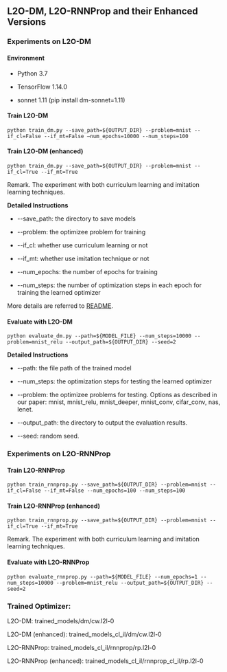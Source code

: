 ## L2O-DM, L2O-RNNProp and their Enhanced Versions

### Experiments on L2O-DM

#### Environment

- Python 3.7

- TensorFlow 1.14.0

- sonnet 1.11 (pip install dm-sonnet=1.11)

#### Train L2O-DM

```shell
python train_dm.py --save_path=${OUTPUT_DIR} --problem=mnist --if_cl=False --if_mt=False —num_epochs=10000 --num_steps=100
```

#### Train L2O-DM (enhanced)

```shell
python train_dm.py --save_path=${OUTPUT_DIR} --problem=mnist --if_cl=True --if_mt=True
```

Remark. The experiment with both curriculum learning and imitation learning techniques. 

**Detailed Instructions**

- --save_path: the directory to save models

- --problem: the optimizee problem for training

- --if_cl: whether use curriculum learning or not

- --if_mt: whether use imitation technique or not

- --num_epochs: the number of epochs for training

- --num_steps: the number of optimization steps in each epoch for training the learned optimizer

More details are referred to [README](https://github.com/VITA-Group/L2O-Training-Techniques/blob/master/L2O-DM%20%26%20RNNProp/README.md).


#### Evaluate with L2O-DM
```shell
python evaluate_dm.py --path=${MODEL_FILE} --num_steps=10000 --problem=mnist_relu --output_path=${OUTPUT_DIR} --seed=2
```

**Detailed Instructions**

- --path: the file path of the trained model

- --num_steps: the optimization steps for testing the learned optimizer

- --problem: the optimizee problems for testing. Options as described in our paper: mnist, mnist_relu, mnist_deeper, mnist_conv, cifar_conv, nas, lenet.

- --output_path: the directory to output the evaluation results.

- --seed: random seed.



### Experiments on L2O-RNNProp

#### Train L2O-RNNProp

```shell
python train_rnnprop.py --save_path=${OUTPUT_DIR} --problem=mnist --if_cl=False --if_mt=False --num_epochs=100 --num_steps=100
```

#### Train L2O-RNNProp (enhanced)

```shell
python train_rnnprop.py --save_path=${OUTPUT_DIR} --problem=mnist --if_cl=True --if_mt=True
```

Remark. The experiment with both curriculum learning and imitation learning techniques. 

#### Evaluate with L2O-RNNProp
```shell
python evaluate_rnnprop.py --path=${MODEL_FILE} --num_epochs=1 --num_steps=10000 --problem=mnist_relu --output_path=${OUTPUT_DIR} --seed=2
```



### Trained Optimizer:

L2O-DM: trained_models/dm/cw.l2l-0

L2O-DM (enhanced): trained_models_cl_il/dm/cw.l2l-0

L2O-RNNProp: trained_models_cl_il/rnnprop/rp.l2l-0

L2O-RNNProp (enhanced): trained_models_cl_il/rnnprop_cl_il/rp.l2l-0

